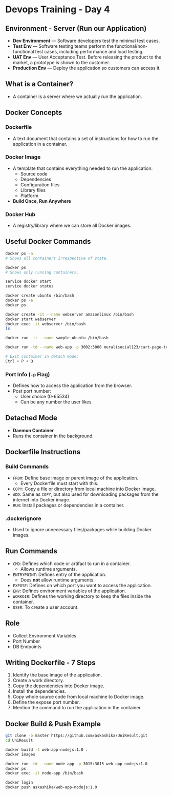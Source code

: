 
# Devops Training - Day 4 



## Environment - Server (Run our Application)

- **Dev Environment** — Software developers test the minimal test cases.
- **Test Env** — Software testing teams perform the functional/non-functional test cases, including performance and load testing.
- **UAT Env** — User Acceptance Test. Before releasing the product to the market, a prototype is shown to the customer.
- **Production Env** — Deploy the application so customers can access it.



## What is a Container?

- A container is a server where we actually run the application.



## Docker Concepts

### Dockerfile

- A text document that contains a set of instructions for how to run the application in a container.

### Docker Image

- A template that contains everything needed to run the application:
  - Source code
  - Dependencies
  - Configuration files
  - Library files
  - Platform
- **Build Once, Run Anywhere**

### Docker Hub

- A registry/library where we can store all Docker images.



## Useful Docker Commands

```bash
docker ps -a
# Shows all containers irrespective of state.

docker ps
# Shows only running containers.

service docker start
service docker status

docker create ubuntu /bin/bash
docker ps -a
docker ps

docker create -it --name webserver amazonlinux /bin/bash
docker start webserver
docker exec -it webserver /bin/bash
ls

docker run -it --name sample ubuntu /bin/bash

docker run -td --name web-app -p 3002:3000 muralisocial123/cart-page-test:1.0

# Exit container in detach mode:
Ctrl + P + Q
```

### Port Info (`-p` Flag)

- Defines how to access the application from the browser.
- Post port number:
  - User choice (0-65534)
  - Can be any number the user likes.



## Detached Mode

- **Daemon Container**
- Runs the container in the background.



## Dockerfile Instructions

### Build Commands

- `FROM`: Define base image or parent image of the application.
  - Every Dockerfile must start with this.
- `COPY`: Copy a file or directory from local machine into Docker image.
- `ADD`: Same as `COPY`, but also used for downloading packages from the internet into Docker image.
- `RUN`: Install packages or dependencies in a container.

### .dockerignore

- Used to ignore unnecessary files/packages while building Docker images.



## Run Commands

- `CMD`: Defines which code or artifact to run in a container.
  - Allows runtime arguments.
- `ENTRYPOINT`: Defines entry of the application.
  - Does **not** allow runtime arguments.
- `EXPOSE`: Defines on which port you want to access the application.
- `ENV`: Defines environment variables of the application.
- `WORKDIR`: Defines the working directory to keep the files inside the container.
- `USER`: To create a user account.



## Role

- Collect Environment Variables
- Port Number
- DB Endpoints



## Writing Dockerfile - 7 Steps

1. Identify the base image of the application.
2. Create a work directory.
3. Copy the dependencies into Docker image.
4. Install the dependencies.
5. Copy whole source code from local machine to Docker image.
6. Define the expose port number.
7. Mention the command to run the application in the container.



## Docker Build & Push Example

```bash
git clone -b master https://github.com/askashika/UniResult.git
cd UniResult

docker build -t web-app-nodejs:1.0 .
docker images

docker run -td --name node-app -p 3015:3015 web-app-nodejs:1.0
docker ps
docker exec -it node-app /bin/bash

docker login
docker push askashika/web-app-nodejs:1.0
```
```
